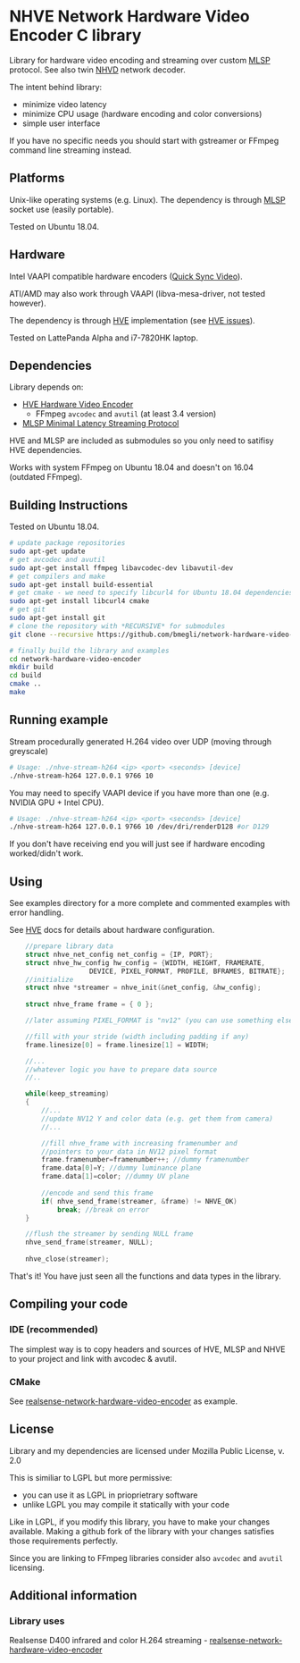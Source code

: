# NHVE Network Hardware Video Encoder C library

Library for hardware video encoding and streaming over custom [MLSP](https://github.com/bmegli/minimal-latency-streaming-protocol) protocol.
See also twin [NHVD](https://github.com/bmegli/network-hardware-video-decoder) network decoder.

The intent behind library:
- minimize video latency
- minimize CPU usage (hardware encoding and color conversions)
- simple user interface

If you have no specific needs you should start with gstreamer or FFmpeg command line streaming instead.

## Platforms 

Unix-like operating systems (e.g. Linux).
The dependency is through [MLSP](https://github.com/bmegli/minimal-latency-streaming-protocol) socket use (easily portable).

Tested on Ubuntu 18.04.

## Hardware

Intel VAAPI compatible hardware encoders ([Quick Sync Video](https://ark.intel.com/Search/FeatureFilter?productType=processors&QuickSyncVideo=true)).

ATI/AMD may also work through VAAPI (libva-mesa-driver, not tested however).

The dependency is through [HVE](https://github.com/bmegli/hardware-video-encoder) implementation (see [HVE issues](https://github.com/bmegli/hardware-video-encoder/issues/5)).

Tested on LattePanda Alpha and i7-7820HK laptop.

## Dependencies

Library depends on:
- [HVE Hardware Video Encoder](https://github.com/bmegli/hardware-video-encoder)
	- FFmpeg `avcodec` and `avutil` (at least 3.4 version)
- [MLSP Minimal Latency Streaming Protocol](https://github.com/bmegli/minimal-latency-streaming-protocol)

HVE and MLSP are included as submodules so you only need to satifisy HVE dependencies.

Works with system FFmpeg on Ubuntu 18.04 and doesn't on 16.04 (outdated FFmpeg).

## Building Instructions

Tested on Ubuntu 18.04.

``` bash
# update package repositories
sudo apt-get update 
# get avcodec and avutil
sudo apt-get install ffmpeg libavcodec-dev libavutil-dev
# get compilers and make 
sudo apt-get install build-essential
# get cmake - we need to specify libcurl4 for Ubuntu 18.04 dependencies problem
sudo apt-get install libcurl4 cmake
# get git
sudo apt-get install git
# clone the repository with *RECURSIVE* for submodules
git clone --recursive https://github.com/bmegli/network-hardware-video-encoder.git

# finally build the library and examples
cd network-hardware-video-encoder
mkdir build
cd build
cmake ..
make
```

## Running example

Stream procedurally generated H.264 video over UDP (moving through greyscale)

```bash
# Usage: ./nhve-stream-h264 <ip> <port> <seconds> [device]
./nhve-stream-h264 127.0.0.1 9766 10
```

You may need to specify VAAPI device if you have more than one (e.g. NVIDIA GPU + Intel CPU).

```bash
# Usage: ./nhve-stream-h264 <ip> <port> <seconds> [device]
./nhve-stream-h264 127.0.0.1 9766 10 /dev/dri/renderD128 #or D129
```

If you don't have receiving end you will just see if hardware encoding worked/didn't work.

## Using

See examples directory for a more complete and commented examples with error handling.

See [HVE](https://github.com/bmegli/hardware-video-encoder) docs for details about hardware configuration.


```C
	//prepare library data
	struct nhve_net_config net_config = {IP, PORT};
	struct nhve_hw_config hw_config = {WIDTH, HEIGHT, FRAMERATE,
					DEVICE, PIXEL_FORMAT, PROFILE, BFRAMES, BITRATE};
	//initialize
	struct nhve *streamer = nhve_init(&net_config, &hw_config);
	
	struct nhve_frame frame = { 0 };

	//later assuming PIXEL_FORMAT is "nv12" (you can use something else)

	//fill with your stride (width including padding if any)
	frame.linesize[0] = frame.linesize[1] = WIDTH;

	//...
	//whatever logic you have to prepare data source
	//..

	while(keep_streaming)
	{
		//...
		//update NV12 Y and color data (e.g. get them from camera)
		//...

		//fill nhve_frame with increasing framenumber and
		//pointers to your data in NV12 pixel format
		frame.framenumber=framenumber++; //dummy framenumber
		frame.data[0]=Y; //dummy luminance plane
		frame.data[1]=color; //dummy UV plane
		
		//encode and send this frame
		if( nhve_send_frame(streamer, &frame) != NHVE_OK)
			break; //break on error
	}

	//flush the streamer by sending NULL frame
	nhve_send_frame(streamer, NULL);
	
	nhve_close(streamer);
```

That's it! You have just seen all the functions and data types in the library.

## Compiling your code

### IDE (recommended)

The simplest way is to copy headers and sources of HVE, MLSP and NHVE to your project and link with avcodec & avutil.

### CMake

See [realsense-network-hardware-video-encoder](https://github.com/bmegli/realsense-network-hardware-video-encoder) as example.

## License

Library and my dependencies are licensed under Mozilla Public License, v. 2.0

This is similiar to LGPL but more permissive:
- you can use it as LGPL in prioprietrary software
- unlike LGPL you may compile it statically with your code

Like in LGPL, if you modify this library, you have to make your changes available.
Making a github fork of the library with your changes satisfies those requirements perfectly.

Since you are linking to FFmpeg libraries consider also `avcodec` and `avutil` licensing.

## Additional information

### Library uses

Realsense D400 infrared and color H.264 streaming - [realsense-network-hardware-video-encoder](https://github.com/bmegli/realsense-network-hardware-video-encoder)
